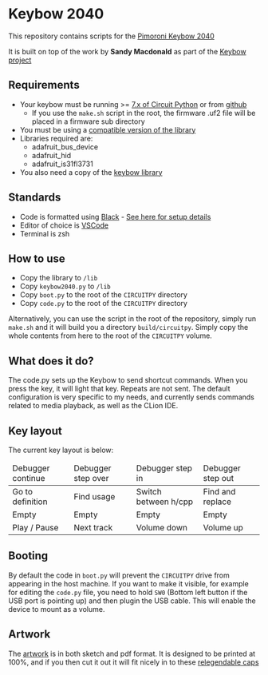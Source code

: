 # Keybow 2040

This repository contains scripts for the [Pimoroni Keybow 2040](https://shop.pimoroni.com/products/keybow-2040?variant=32399559589971)

It is built on top of the work by __Sandy Macdonald__ as part of the [Keybow project](https://github.com/pimoroni/keybow2040-circuitpython)

## Requirements

* Your keybow must be running >= [7.x of Circuit Python](https://circuitpython.org/board/pimoroni_keybow2040/) or from [github](https://github.com/adafruit/circuitpython/releases/tag/7.0.0)
  * If you use the `make.sh` script in the root, the firmware .uf2 file will be placed in a firmware sub directory
* You must be using a [compatible version of the library](https://circuitpython.org/libraries)
* Libraries required are:
  * adafruit_bus_device
  * adafruit_hid
  * adafruit_is31fl3731
* You also need a copy of the [keybow library](https://github.com/pimoroni/keybow2040-circuitpython)

## Standards

* Code is formatted using [Black](https://pypi.org/project/black/) - [See here for setup details](https://dev.to/adamlombard/how-to-use-the-black-python-code-formatter-in-vscode-3lo0) 
* Editor of choice is [VSCode](https://code.visualstudio.com)
* Terminal is zsh

## How to use

* Copy the library to `/lib`
* Copy `keybow2040.py` to `/lib`
* Copy `boot.py` to the root of the `CIRCUITPY` directory
* Copy `code.py` to the root of the `CIRCUITPY` directory

Alternatively, you can use the script in the root of the repository, simply run `make.sh` and it will build you a directory `build/circuitpy`. Simply copy the whole contents from here to the root of the `CIRCUITPY` volume.

## What does it do?

The code.py sets up the Keybow to send shortcut commands. When you press the key, it will light that key. Repeats are not sent. 
The default configuration is very specific to my needs, and currently sends commands related to media playback, as well as the CLion IDE.

## Key layout

The current key layout is below:

<table class="tg">
<thead>
  <tr>
    <td class="tg-vsei">Debugger continue</td>
    <td class="tg-vsei">Debugger step over</td>
    <td class="tg-vsei">Debugger step in</td>
    <td class="tg-vsei">Debugger step out</td>
  </tr>
</thead>
<tbody>
  <tr>
    <td class="tg-vsei">Go to definition</td>
    <td class="tg-vsei">Find usage</td>
    <td class="tg-vsei">Switch between h/cpp</td>
    <td class="tg-vsei">Find and replace</td>
  </tr>
  <tr>
    <td class="tg-vsei"> <span style="font-weight:normal;font-style:normal;text-decoration:none">Empty</span></td>
    <td class="tg-vsei"> <span style="font-weight:normal;font-style:normal;text-decoration:none">Empty</span></td>
    <td class="tg-vsei"> <span style="font-weight:normal;font-style:normal;text-decoration:none">Empty</span></td>
    <td class="tg-vsei"> <span style="font-weight:normal;font-style:normal;text-decoration:none">Empty</span></td>
  </tr>
  <tr>
    <td class="tg-vsei">Play / Pause</td>
    <td class="tg-vsei">Next track</td>
    <td class="tg-vsei">Volume down</td>
    <td class="tg-vsei">Volume up</td>
  </tr>
</tbody>
</table>

## Booting

By default the code in `boot.py` will prevent the `CIRCUITPY` drive from appearing in the host machine. If you want to make it visible, for example for editing the `code.py` file, you need to hold `SW0` (Bottom left button if the USB port is pointing up) and then plugin the USB cable. This will enable the device to mount as a volume.

## Artwork

The [artwork](./artwork/keybow.pdf) is in both sketch and pdf format. It is designed to be printed at 100%, and if you then cut it out it will fit nicely in to these [relegendable caps](https://mechbox.co.uk/collections/relegendable-keycaps/products/relegendable-keycap-for-mx-switches?variant=40694821617826)